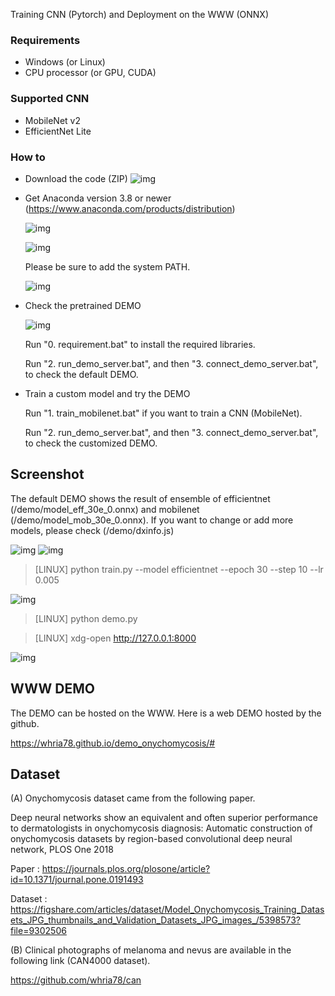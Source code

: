 Training CNN (Pytorch) and Deployment on the WWW (ONNX)


### Requirements
- Windows (or Linux)
- CPU processor (or GPU, CUDA)


### Supported CNN
- MobileNet v2
- EfficientNet Lite


### How to
- Download the code (ZIP)
    ![img](https://github.com/whria78/data-in-paper-out/blob/main/screenshot/00.PNG?raw=true)
- Get Anaconda version 3.8 or newer (https://www.anaconda.com/products/distribution)

	![img](https://github.com/whria78/modelderm_rcnn_api/raw/master/img/download_anaconda.PNG)

	![img](https://github.com/whria78/modelderm_rcnn_api/raw/master/img/ana1.PNG)

	Please be sure to add the system PATH. 
	
	![img](https://github.com/whria78/modelderm_rcnn_api/raw/master/img/ana2.PNG)

- Check the pretrained DEMO

    ![img](https://github.com/whria78/data-in-paper-out/blob/main/screenshot/00-1.PNG?raw=true)

    Run "0. requirement.bat" to install the required libraries.

    Run "2. run_demo_server.bat", and then "3. connect_demo_server.bat", to check the default DEMO.

- Train a custom model and try the DEMO

    Run "1. train_mobilenet.bat" if you want to train a CNN (MobileNet).

    Run "2. run_demo_server.bat", and then "3. connect_demo_server.bat", to check the customized DEMO.

## Screenshot

The default DEMO shows the result of ensemble of efficientnet (/demo/model_eff_30e_0.onnx) and mobilenet (/demo/model_mob_30e_0.onnx). If you want to change or add more models, please check (/demo/dxinfo.js)

![img](https://github.com/whria78/data-in-paper-out/blob/main/screenshot/1.JPG?raw=true)
![img](https://github.com/whria78/data-in-paper-out/blob/main/screenshot/2.JPG?raw=true)

> [LINUX] python train.py --model efficientnet --epoch 30 --step 10 --lr 0.005

![img](https://github.com/whria78/data-in-paper-out/blob/main/screenshot/5.PNG?raw=true)

> [LINUX] python demo.py

> [LINUX] xdg-open http://127.0.0.1:8000

![img](https://github.com/whria78/data-in-paper-out/blob/main/screenshot/6.PNG?raw=true)


## WWW DEMO

The DEMO can be hosted on the WWW. Here is a web DEMO hosted by the github.

https://whria78.github.io/demo_onychomycosis/#


## Dataset

(A) Onychomycosis dataset came from the following paper.

Deep neural networks show an equivalent and often superior performance to dermatologists in onychomycosis diagnosis: Automatic construction of onychomycosis datasets by region-based convolutional deep neural network, PLOS One 2018

Paper : 
https://journals.plos.org/plosone/article?id=10.1371/journal.pone.0191493

Dataset : 
https://figshare.com/articles/dataset/Model_Onychomycosis_Training_Datasets_JPG_thumbnails_and_Validation_Datasets_JPG_images_/5398573?file=9302506


(B) Clinical photographs of melanoma and nevus are available in the following link (CAN4000 dataset).

https://github.com/whria78/can
